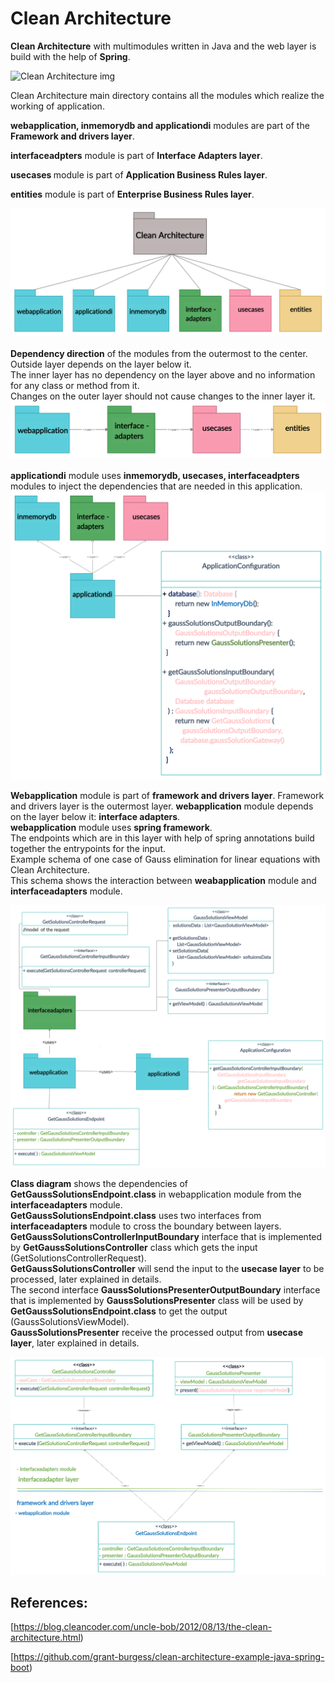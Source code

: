 # Clean Architecture

<b>Clean Architecture</b> with multimodules written in Java and the web layer is build with the help of <b>Spring</b>.

<img src="https://blog.cleancoder.com/uncle-bob/images/2012-08-13-the-clean-architecture/CleanArchitecture.jpg" alt="Clean Architecture img">



  
Clean Architecture main directory contains all the modules which realize the working of application.

<b> webapplication, inmemorydb and applicationdi</b> modules are part of the <b>Framework and drivers layer</b>.

<b>interfaceadpters</b> module is part of <b>Interface Adapters layer</b>.

<b>usecases </b> module is part of <b>Application Business Rules layer</b>.

<b>entities</b> module is part of <b>Enterprise Business Rules layer</b>.

<img src="https://github.com/rildikondi/CleanArchitectureSpring/blob/clean_architecture_by_layer/images/main_module_schema.jpg" >


<br>
<br>
<b>Dependency direction</b> of the modules from the outermost to the center.
<br>Outside layer depends on the layer below it.
<br>The inner layer has no dependency on the layer above and no information for any class or method from it.
<br>Changes on the outer layer should not cause changes to the inner layer it.

<img src="https://github.com/rildikondi/CleanArchitectureSpring/blob/clean_architecture_by_layer/images/dependency_direction.jpg" >


<br>
<br>
<b>applicationdi</b> module uses <b>inmemorydb, usecases, interfaceadpters</b> modules to inject the dependencies that are needed in this application.

<img src="https://github.com/rildikondi/CleanArchitectureSpring/blob/clean_architecture_by_layer/images/applicationdi_schema.jpg" >

<b>Webapplication</b> module is part of <b>framework and drivers layer</b>. Framework and drivers layer is the outermost layer.
<b>webapplication</b> module depends on the layer below it: <b>interface adapters</b>.
<br><b>webapplication</b> module uses <b>spring framework</b>.
<br>The endpoints which are in this layer with help of spring annotations build together the entrypoints for the input.
<br>Example schema of one case of Gauss elimination for linear equations with Clean Architecture.
<br>This schema shows the interaction between <b>weabapplication</b> module and <b>interfaceadapters</b> module.

<img src="https://github.com/rildikondi/CleanArchitectureSpring/blob/clean_architecture_by_layer/images/webapplication_schema.jpg" >

<b>Class diagram</b> shows the dependencies of <b>GetGaussSolutionsEndpoint.class</b> in webapplication module from the <b>interfaceadapters</b> module.
<br><b>GetGaussSolutionsEndpoint.class</b> uses two interfaces from  <b>interfaceadapters</b> module to cross the boundary between layers.
<br><b>GetGaussSolutionsControllerInputBoundary</b> interface that is implemented by <b>GetGaussSolutionsController</b> class which gets the input (GetSolutionsControllerRequest).
<br><b>GetGaussSolutionsController</b> will send the input to the <b>usecase layer</b> to be processed, later explained in details.
<br>The second interface <b>GaussSolutionsPresenterOutputBoundary</b> interface that is implemented by <b>GaussSolutionsPresenter</b> class
will be used by <b>GetGaussSolutionsEndpoint.class</b> to get the output (GaussSolutionsViewModel).
<br><b>GaussSolutionsPresenter</b> receive the processed output from <b>usecase layer</b>, later explained in details. 

<img src="https://github.com/rildikondi/CleanArchitectureSpring/blob/clean_architecture_by_layer/images/webapplication_class_diagram.jpg" >


## References:
[https://blog.cleancoder.com/uncle-bob/2012/08/13/the-clean-architecture.html)

[https://github.com/grant-burgess/clean-architecture-example-java-spring-boot)
